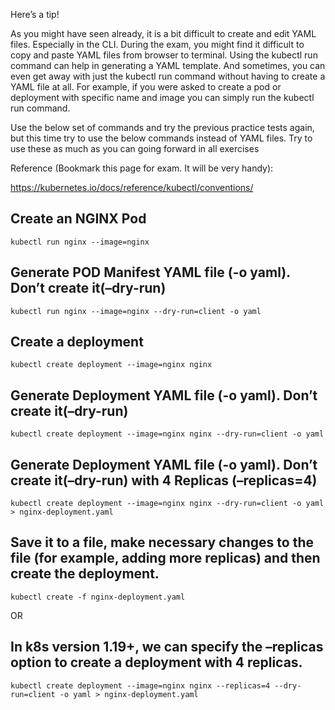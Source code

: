 Here’s a tip!

As you might have seen already, it is a bit difficult to create and edit YAML files. Especially in the CLI. During the exam, you might find it difficult to copy and paste YAML files from browser to terminal. Using the kubectl run command can help in generating a YAML template. And sometimes, you can even get away with just the kubectl run command without having to create a YAML file at all. For example, if you were asked to create a pod or deployment with specific name and image you can simply run the kubectl run command.

Use the below set of commands and try the previous practice tests again, but this time try to use the below commands instead of YAML files. Try to use these as much as you can going forward in all exercises

Reference (Bookmark this page for exam. It will be very handy):

https://kubernetes.io/docs/reference/kubectl/conventions/

## Create an NGINX Pod

`kubectl run nginx --image=nginx`

## Generate POD Manifest YAML file (-o yaml). Don’t create it(–dry-run)

`kubectl run nginx --image=nginx --dry-run=client -o yaml`

## Create a deployment

`kubectl create deployment --image=nginx nginx`

## Generate Deployment YAML file (-o yaml). Don’t create it(–dry-run)

`kubectl create deployment --image=nginx nginx --dry-run=client -o yaml`

## Generate Deployment YAML file (-o yaml). Don’t create it(–dry-run) with 4 Replicas (–replicas=4)

`kubectl create deployment --image=nginx nginx --dry-run=client -o yaml > nginx-deployment.yaml`

## Save it to a file, make necessary changes to the file (for example, adding more replicas) and then create the deployment.

`kubectl create -f nginx-deployment.yaml`

OR

## In k8s version 1.19+, we can specify the –replicas option to create a deployment with 4 replicas.

`kubectl create deployment --image=nginx nginx --replicas=4 --dry-run=client -o yaml > nginx-deployment.yaml`